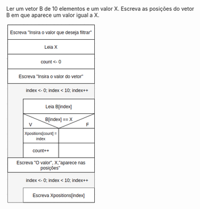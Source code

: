 Ler um vetor B de 10 elementos e um valor X. Escreva as
posições do vetor B em que aparece um valor igual a X.


![](https://github.com/Yxav/proglogic/blob/master/exercicios-vetor/9/9.png)


